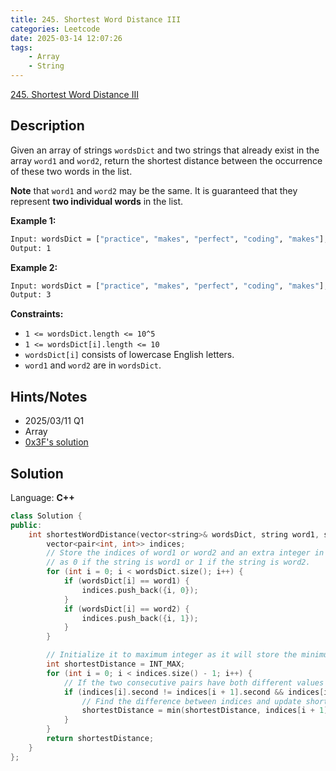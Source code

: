 ```yaml
---
title: 245. Shortest Word Distance III
categories: Leetcode
date: 2025-03-14 12:07:26
tags:
    - Array
    - String
---
```


[245. Shortest Word Distance III](https://leetcode.com/problems/shortest-word-distance-iii/description/)

## Description

Given an array of strings `wordsDict` and two strings that already exist in the array `word1` and `word2`, return the shortest distance between the occurrence of these two words in the list.

**Note**  that `word1` and `word2` may be the same. It is guaranteed that they represent **two individual words**  in the list.

**Example 1:**

```bash
Input: wordsDict = ["practice", "makes", "perfect", "coding", "makes"], word1 = "makes", word2 = "coding"
Output: 1
```

**Example 2:**

```bash
Input: wordsDict = ["practice", "makes", "perfect", "coding", "makes"], word1 = "makes", word2 = "makes"
Output: 3
```

**Constraints:**

- `1 <= wordsDict.length <= 10^5`
- `1 <= wordsDict[i].length <= 10`
- `wordsDict[i]` consists of lowercase English letters.
- `word1` and `word2` are in `wordsDict`.

## Hints/Notes

- 2025/03/11 Q1
- Array
- [0x3F's solution](https://leetcode.com/problems/shortest-word-distance-iii/editorial/)

## Solution

Language: **C++**

```C++
class Solution {
public:
    int shortestWordDistance(vector<string>& wordsDict, string word1, string word2) {
        vector<pair<int, int>> indices;
        // Store the indices of word1 or word2 and an extra integer in the pair
        // as 0 if the string is word1 or 1 if the string is word2.
        for (int i = 0; i < wordsDict.size(); i++) {
            if (wordsDict[i] == word1) {
                indices.push_back({i, 0});
            }
            if (wordsDict[i] == word2) {
                indices.push_back({i, 1});
            }
        }

        // Initialize it to maximum integer as it will store the minimum distance.
        int shortestDistance = INT_MAX;
        for (int i = 0; i < indices.size() - 1; i++) {
            // If the two consecutive pairs have both different values
            if (indices[i].second != indices[i + 1].second && indices[i].first != indices[i + 1].first) {
                // Find the difference between indices and update shortestDistance
                shortestDistance = min(shortestDistance, indices[i + 1].first - indices[i].first);
            }
        }
        return shortestDistance;
    }
};
```
